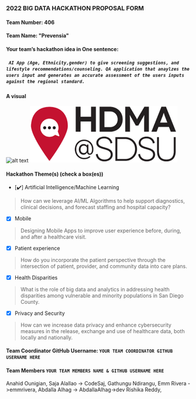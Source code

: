 ### 2022 BIG DATA HACKATHON PROPOSAL FORM

#### Team Number: 406

#### Team Name: "Prevensia"   
  
#### Your team’s hackathon idea in One sentence:
##### ` AI App (Age, Ethnicity,gender) to give screening suggestions, and lifestyle recommendations/counseling. QA application that anaylzes the users input and generates an accurate assessment of the users inputs against the regional standard.`


#### A visual
 
![alt text]("C:\Users\alhag\Downloads\HackthonGithubPhoto".png)
<img height="10%" width="80%" alt="hdma" src="https://github.com/BigDataForSanDiego/bigdataforsandiego.github.io/blob/master/templates/img/hdma2.png?raw=true"> 


#### Hackathon Theme(s) (check a box(es))
- [✔️] Artificial Intelligence/Machine Learning 
> How can we leverage AI/ML Algorithms to help support diagnostics, clinical decisions, and forecast staffing and hospital capacity?
- [X] Mobile
> Designing Mobile Apps to improve user experience before, during, and after a healthcare visit.
- [X] Patient experience
> How do you incorporate the patient perspective through the intersection of patient, provider, and community data into care plans.
- [X] Health Disparities
> What is the role of big data and analytics in addressing health disparities among vulnerable and minority populations in San Diego County.
- [X] Privacy and Security
> How can we increase data privacy and enhance cybersecurity measures in the release, exchange and use of healthcare data, both locally and nationally.

#### Team Coordinator GitHub Username: `YOUR TEAM COORDINATOR GITHUB USERNAME HERE`

#### Team Members `YOUR TEAM MEMBERS NAME & GITHUB USERNAME HERE`
Anahid Ounigian,
Saja Alallao -> CodeSaj,
Gathungu Ndirangu,
Emm Rivera ->emmrivera,
Abdalla Alhag -> AbdallaAlhag->dev
Rishika Reddy,

